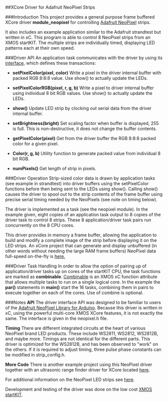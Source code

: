 ##XCore Driver for Adafruit NeoPixel Strips

###Introduction
This project provides a general purpose frame buffered XCore driver **module_neopixel** for controlling [Adafruit NeoPixel](http://www.adafruit.com/category/37_168) strips.

It also includes an example application similar to the Adafruit strandtest but written in xC.  This program is able to control 8 NeoPixel strips from an XMOS startKIT.  The multiple strips are individually timed, displaying LED patterns each at their own speed.

###Driver API
An application task communicates with the driver by using its [interface](https://www.xmos.com/en/published/how-communicate-between-tasks-interfaces?secure=1), which defines these transactions:

- **setPixelColor(pixel, color)** Write a pixel in the driver internal buffer with packed RGB 8:8:8 value.  Use show() to actually update the LEDs.

- **setPixelColorRGB(pixel, r, g, b)** Write a pixel to driver internal buffer using individual 8 bit RGB values.  Use show() to actually update the LEDs.

- **show()** Update LED strip by clocking out serial data from the driver internal buffer.

- **setBrightness(bright)** Set scaling factor when buffer is displayed, 255 is full.  This is non-destructive, it does not change the buffer contents.

- **getPixelColor(pixel)** Get from the driver buffer the RGB 8:8:8 packed color for a given pixel.

- **Color(r, g, b)** Utility function to generate packed value from individual 8 bit RGB.

- **numPixels()** Get length of strip in pixels.

###Driver Operation
Strip-sized color data is drawn by application tasks (see example in strandtest) into driver buffers using the setPixelColor functions before then being sent to the LEDs using show().  Calling show() causes the driver to spool out to the strip contents of the frame buffer using precise serial timing needed by the NeoPixels (see note on timing below).

The driver is implemented as a task (see the neopixel module).  In the example given, eight copies of an application task output to 8 copies of the driver task to control 8 strips.  These 8 application/driver task pairs run concurrently on the 8 CPU cores.

This driver provides in memory a frame buffer, allowing the application to build and modify a complete image of the strip before displaying it on the LED strips.  An xCore project that can generate and display unbuffered (in other words without needing the large RAM frame buffers) NeoPixel data full-speed on-the-fly is [here.](https://github.com/teachop/xcore_neopixel_leds)

###Driver Task Handling
In order to allow the option of pairing up of application/driver tasks up on cores of the startKIT CPU, the task functions are marked as **combinable**.  [Combinable](https://www.xmos.com/en/published/how-define-and-use-combinable-function?secure=1) is an XMOS xC function attribute that allows multiple tasks to run on a single logical core.  In the example the **par()** statements in **main()** start the 16 tasks, combining them in pairs to execute together on each of the cores.  Use of combine is optional.

###Notes
**API** The driver interface API was designed to be familiar to users of the [Adafruit NeoPixel Library for Arduino](https://github.com/adafruit/Adafruit_NeoPixel).  Because this driver is written in xC, using the powerful multi-core XMOS XCore features, it is not exactly the same.  The interface is given in the neopixel.h file.

**Timing** There are different integrated circuits at the heart of various NeoPixel brand LED products.  These include WS2811, WS2812, WS2812B, and maybe more.  Timings are not identical for the different parts.  This driver is optimized for the WS2812B, and has been observed to "work" on the others.  If it is required to adjust  timing, three pulse phase constants can be modified in strip_config.h.

**More Code** There is another example project using this NeoPixel driver together with an ultrasonic range finder driver for XCore located [here](https://github.com/teachop/xcore_ping).

For additional information on the NeoPixel LED strips see [here](http://learn.adafruit.com/adafruit-neopixel-uberguide/overview).

Development and testing of the driver was done on the low cost [XMOS startKIT](http://www.xmos.com/en/startkit).
